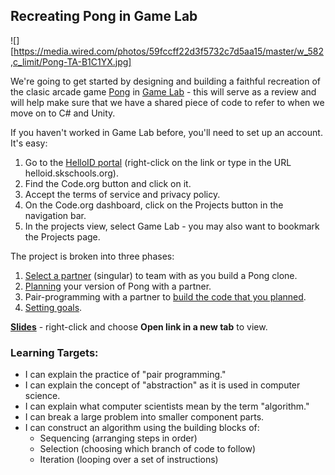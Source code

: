 [//]: # (<p><iframe src="https://douglasurner.github.io/GDP2/units/0/assignments/U0.2-pong-in-game-lab/" width="100%" height="666px"></iframe></p>)

[helloid]: https://helloid.skschools.org

## Recreating Pong in Game Lab

![][https://media.wired.com/photos/59fccff22d3f5732c7d5aa15/master/w_582,c_limit/Pong-TA-B1C1YX.jpg]

We're going to get started by designing and building a faithful recreation of the clasic arcade game [Pong][pong] in [Game Lab][gamelab] - this will serve as a review and will help make sure that we have a shared piece of code to refer to when we move on to C# and Unity.

If you haven't worked in Game Lab before, you'll need to set up an account. It's easy:

1. Go to the [HelloID portal][helloid] (right-click on the link or type in the URL helloid.skschools.org).
1. Find the Code.org button and click on it.
1. Accept the terms of service and privacy policy.
1. On the Code.org dashboard, click on the Projects button in the navigation bar.
1. In the projects view, select Game Lab - you may also want to bookmark the Projects page.

The project is broken into three phases:

1. [Select a partner][pigl-1] (singular) to team with as you build a Pong clone.
1. [Planning][pigl-2] your version of Pong with a partner.
1. Pair-programming with a partner to [build the code that you planned][pigl-3].
1. [Setting goals][pigl-4].

**[Slides][slides]** - right-click and choose **Open link in a new tab** to view.

### Learning Targets:

* I can explain the practice of "pair programming."
* I can explain the concept of "abstraction" as it is used in computer science.
* I can explain what computer scientists mean by the term "algorithm."
* I can break a large problem into smaller component parts.
* I can construct an algorithm using the building blocks of:
  - Sequencing (arranging steps in order)
  - Selection (choosing which branch of code to follow)
  - Iteration (looping over a set of instructions)

[pigl-1]: https://canvas.instructure.com/courses/1405044/assignments/10679723
[pigl-2]: https://canvas.instructure.com/courses/1405044/assignments/10645687
[pigl-3]: https://canvas.instructure.com/courses/1405044/assignments/10645732
[pigl-4]: https://canvas.instructure.com/courses/1405044/assignments/10645734

[gamelab]: https://code.org/educate/gamelab
[pong]: https://en.wikipedia.org/wiki/Pong
[slides]: https://docs.google.com/presentation/d/1TBhl6NRaJ0Olm0RKRoqmUXlS4waE-9QWvWUgpXubbJU/edit?usp=sharing
